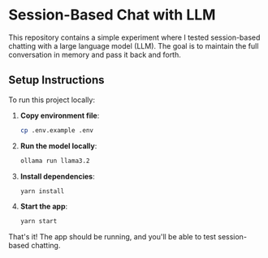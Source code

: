 # Session-Based Chat with LLM

This repository contains a simple experiment where I tested session-based chatting with a large language model (LLM). The goal is to maintain the full conversation in memory and pass it back and forth.

## Setup Instructions

To run this project locally:

1. **Copy environment file**:
   ```bash
   cp .env.example .env
   ```

2. **Run the model locally**:
   ```bash
   ollama run llama3.2
   ```

3. **Install dependencies**:
   ```bash
   yarn install
   ```

4. **Start the app**:
   ```bash
   yarn start
   ```

That's it! The app should be running, and you'll be able to test session-based chatting.

